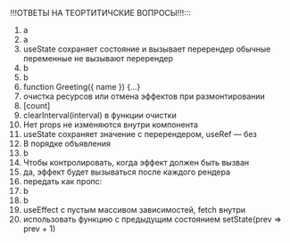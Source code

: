 !!!ОТВЕТЫ НА ТЕОРТИТИЧСКИЕ ВОПРОСЫ!!!:::
1. a  
2. a  
3. useState сохраняет состояние и вызывает перерендер обычные переменные не вызывают перерендер 
4. b  
5. b  
6. function Greeting({ name }) {...}  
7. очистка ресурсов или отмена эффектов при размонтировании
8. [count]  
9. clearInterval(interval) в функции очистки 
10. Нет props не изменяются внутри компонента 
11. useState сохраняет значение с перерендером, useRef — без
12. В порядке объявления
13. b  
14. Чтобы контролировать, когда эффект должен быть вызван
15. да, эффект будет вызываться после каждого рендера
16. передать как пропс: <Child onClick={handleClick} />
17. b  
18. b  
19. useEffect с пустым массивом зависимостей, fetch внутри 
20. использовать функцию с предыдущим состоянием setState(prev => prev + 1)